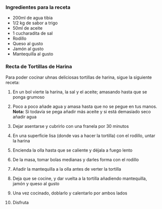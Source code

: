 <h3> Ingredientes para la receta </h3>

* 200ml de agua tibia
* 1/2 kg de sabor a trigo
* 50ml de aceite
* 1 cucharadita de sal
* Rodillo
* Queso al gusto
* Jamón al gusto
* Mantequilla al gusto


<h3> Recta de Tortillas de Harina </h3>

Para poder cocinar uhnas deliciosas tortillas de harina, sigue la siguiente receta:

1. En un bol vierte la harina, la sal y el aceite; amasando hasta que se ponga grumoso

2. Poco a poco añade agua y amasa hasta que no se pegue en tus manos. **Nota:** Si todavía se pega añadir más aceite y si está demasiado seco añadir agua

3. Dejar asentarse y cubrirlo con una franela por 30 minutos

4. En una superficie lisa (donde vas a hacer la tortilla) con el rodillo, untar la harina

5. Encienda la olla hasta que se caliente y déjala a fuego lento

6. De la masa, tomar bolas medianas y darles forma con el rodillo

7. Añadir la mantequilla a la olla antes de verter la tortilla

8. Deja que se cocine, y dar vuelta a la tortilla añadiendo mantequilla, jamón y queso al gusto

9. Una vez cocinado, doblarlo y calentarlo por ambos lados

10. Disfruta
